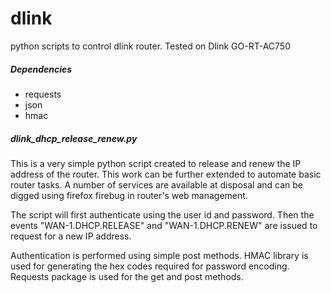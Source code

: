 dlink
=====

python scripts to control dlink router. Tested on Dlink GO-RT-AC750

<h5>Dependencies</h5>
<ul>
<li>requests</li>
<li>json</li>
<li>hmac</li>
</ul>

<h5>dlink_dhcp_release_renew.py</h5>
This is a very simple python script created to release and renew the IP address of the router. This work can be further extended to automate basic router tasks. A number of services are available at disposal and can be digged using firefox firebug in router's web management. 

The script will first authenticate using the user id and password. Then the events "WAN-1.DHCP.RELEASE" and "WAN-1.DHCP.RENEW" are issued to request for a new IP address. 

Authentication is performed using simple post methods. HMAC library is used for generating the hex codes required for password encoding. Requests package is used for the get and post methods.


